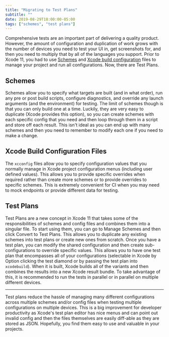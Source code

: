 ```yaml
---
title: "Migrating to Test Plans"
subtitle: ""
date: 2019-08-29T18:00:00-05:00
tags: ["schemes", "test plans"]
---
```


Comprehensive tests are an important part of delivering a quality product. However, the amount of configuration and duplication of work grows with the number of devices you need to test your UI in, get screenshots for, and then you need to multiply that by all of the languages you support. Prior to Xcode 11, you had to use [Schemes](https://help.apple.com/xcode/mac/10.2/#/dev0bee46f46) and [Xcode build configuration](https://help.apple.com/xcode/mac/10.2/#/dev745c5c974) files to manage your project and run all configurations. Now, there are Test Plans.

## Schemes

Schemes allow you to specify what targets are built (and in what order), run any pre or post build scripts, configure diagnostics, and override any launch arguments (and the environment) for testing. The limit of schemes though is that you can only build one at a time. Luckily, they are very easy to duplicate (Xcode provides this option), so you can create schemes with each specific config that you need and then loop through them in a script and store off each result. This isn't ideal as you can end up with many schemes and then you need to remember to modify each one if you need to make a change.

## Xcode Build Configuration Files

The `xcconfig` files allow you to specify configuration values that you normally manage in Xcode project configuration menus (including user defined values). This allows you to provide specific overrides when required rather than create more schemes or to provide overrides to specific schemes. This is extremely convenient for CI when you may need to mock endpoints or provide different data for testing.

## Test Plans

Test Plans are a new concept in Xcode 11 that takes some of the responsibilities of schemes and config files and combines them into a singular file. To start using them, you can go to Manage Schemes and then click Convert to Test Plans. This allows you to duplicate any existing schemes into test plans or create new ones from scratch. Once you have a test plan, you can modify the shared configuration and then create sub-configurations to override specific values. This allows you to have one test plan that encompasses all of your configurations (selectable in Xcode by Option clicking the test diamond or by passing the test plan into `xcodebuild`). When it is built, Xcode builds all of the variants and then combines the results into a new Xcode result bundle. To take advantage of this, it is recommended to run the tests in parallel or in parallel on multiple different devices. 

---

Test plans reduce the hassle of managing many different configurations across multiple schemes and/or config files when testing multiple configurations on multiple devices. This is a big improvement for developer productivity as Xcode's test plan editor has nice menus and can point out invalid config and then the files themselves are easily diff-able as they are stored as JSON. Hopefully, you find them easy to use and valuable in your projects.
